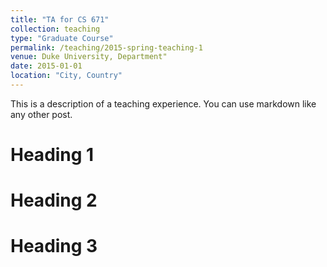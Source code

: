 ```yaml
---
title: "TA for CS 671"
collection: teaching
type: "Graduate Course"
permalink: /teaching/2015-spring-teaching-1
venue: Duke University, Department"
date: 2015-01-01
location: "City, Country"
---
```


This is a description of a teaching experience. You can use markdown like any other post.

Heading 1
======

Heading 2
======

Heading 3
======
